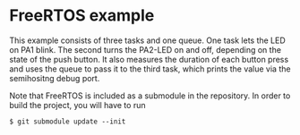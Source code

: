 # FreeRTOS example

This example consists of three tasks and one queue. One task lets the LED on PA1
blink. The second turns the PA2-LED on and off, depending on the state of the
push button. It also measures the duration of each button press and uses the
queue to pass it to the third task, which prints the value via the semihositng
debug port.

Note that FreeRTOS is included as a submodule in the repository. In order to
build the project, you will have to run

```
$ git submodule update --init
```
